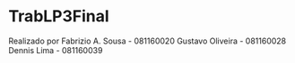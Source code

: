 # TrabLP3Final

Realizado por Fabrizio A. Sousa - 081160020
              Gustavo Oliveira - 081160028
              Dennis Lima - 081160039
